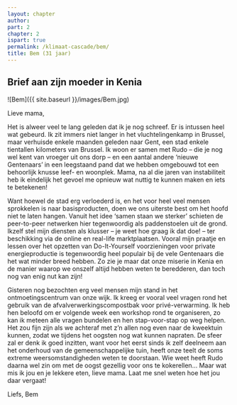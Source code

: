 ```yaml
---
layout: chapter
author: 
part: 2
chapter: 2
ispart: true
permalink: /klimaat-cascade/bem/
title: Bem (31 jaar)
---
```


## Brief aan zijn moeder in Kenia

![Bem]({{ site.baseurl }}/images/Bem.jpg)

Lieve mama, 

Het is alweer veel te lang geleden dat ik je nog schreef. Er is intussen heel wat gebeurd. Ik zit immers niet langer in het vluchtelingenkamp in Brussel, maar verhuisde enkele maanden geleden naar Gent, een stad enkele tientallen kilometers van Brussel. Ik woon er samen met Rudo – die je nog wel kent van vroeger uit ons dorp – en een aantal andere ‘nieuwe Gentenaars’ in een leegstaand pand dat we hebben omgebouwd tot een behoorlijk knusse leef- en woonplek. Mama, na al die jaren van instabiliteit heb ik eindelijk het gevoel me opnieuw wat nuttig te kunnen maken en iets te betekenen! 

Want hoewel de stad erg verloederd is, en het voor heel veel mensen sprokkelen is naar basisproducten, doen we ons uiterste best om het hoofd niet te laten hangen. Vanuit het idee ‘samen staan we sterker’ schieten de peer-to-peer netwerken hier tegenwoordig als paddenstoelen uit de grond. Ikzelf stel mijn diensten als klusser – je weet hoe graag ik dat doe! – ter beschikking via de online en real-life marktplaatsen. Vooral mijn praatje en lessen over het opzetten van Do-It-Yourself voorzieningen voor private energieproductie is tegenwoordig heel populair bij de vele Gentenaars die het wat minder breed hebben. Zo zie je maar dat onze miserie in Kenia en de manier waarop we onszelf altijd hebben weten te beredderen, dan toch nog van enig nut kan zijn! 

Gisteren nog bezochten erg veel mensen mijn stand in het ontmoetingscentrum van onze wijk. Ik kreeg er vooral veel vragen rond het gebruik van de afvalverwerkingscompostbak voor privé-verwarming. Ik heb hen beloofd om er volgende week een workshop rond te organiseren, zo kan ik meteen alle vragen bundelen en hen stap-voor-stap op weg helpen. Het zou fijn zijn als we achteraf met z’n allen nog even naar de kweektuin kunnen, zodat we tijdens het oogsten nog wat kunnen napraten. De sfeer zal er denk ik goed inzitten, want voor het eerst sinds ik zelf deelneem aan het onderhoud van de gemeenschappelijke tuin, heeft onze teelt de soms extreme weersomstandigheden weten te doorstaan. Wie weet heeft Rudo daarna wel zin om met de oogst gezellig voor ons te kokerellen… 
Maar wat mis ik jou en je lekkere eten, lieve mama. Laat me snel weten hoe het jou daar vergaat! 

Liefs, Bem
